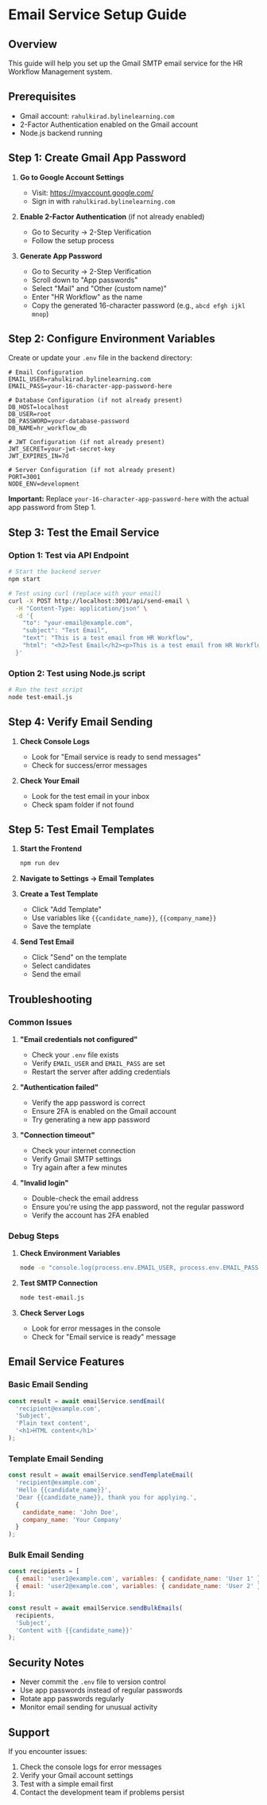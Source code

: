 # Email Service Setup Guide

## Overview
This guide will help you set up the Gmail SMTP email service for the HR Workflow Management system.

## Prerequisites
- Gmail account: `rahulkirad.bylinelearning.com`
- 2-Factor Authentication enabled on the Gmail account
- Node.js backend running

## Step 1: Create Gmail App Password

1. **Go to Google Account Settings**
   - Visit: https://myaccount.google.com/
   - Sign in with `rahulkirad.bylinelearning.com`

2. **Enable 2-Factor Authentication** (if not already enabled)
   - Go to Security → 2-Step Verification
   - Follow the setup process

3. **Generate App Password**
   - Go to Security → 2-Step Verification
   - Scroll down to "App passwords"
   - Select "Mail" and "Other (custom name)"
   - Enter "HR Workflow" as the name
   - Copy the generated 16-character password (e.g., `abcd efgh ijkl mnop`)

## Step 2: Configure Environment Variables

Create or update your `.env` file in the backend directory:

```env
# Email Configuration
EMAIL_USER=rahulkirad.bylinelearning.com
EMAIL_PASS=your-16-character-app-password-here

# Database Configuration (if not already present)
DB_HOST=localhost
DB_USER=root
DB_PASSWORD=your-database-password
DB_NAME=hr_workflow_db

# JWT Configuration (if not already present)
JWT_SECRET=your-jwt-secret-key
JWT_EXPIRES_IN=7d

# Server Configuration (if not already present)
PORT=3001
NODE_ENV=development
```

**Important:** Replace `your-16-character-app-password-here` with the actual app password from Step 1.

## Step 3: Test the Email Service

### Option 1: Test via API Endpoint
```bash
# Start the backend server
npm start

# Test using curl (replace with your email)
curl -X POST http://localhost:3001/api/send-email \
  -H "Content-Type: application/json" \
  -d '{
    "to": "your-email@example.com",
    "subject": "Test Email",
    "text": "This is a test email from HR Workflow",
    "html": "<h2>Test Email</h2><p>This is a test email from HR Workflow</p>"
  }'
```

### Option 2: Test using Node.js script
```bash
# Run the test script
node test-email.js
```

## Step 4: Verify Email Sending

1. **Check Console Logs**
   - Look for "Email service is ready to send messages"
   - Check for success/error messages

2. **Check Your Email**
   - Look for the test email in your inbox
   - Check spam folder if not found

## Step 5: Test Email Templates

1. **Start the Frontend**
   ```bash
   npm run dev
   ```

2. **Navigate to Settings → Email Templates**

3. **Create a Test Template**
   - Click "Add Template"
   - Use variables like `{{candidate_name}}`, `{{company_name}}`
   - Save the template

4. **Send Test Email**
   - Click "Send" on the template
   - Select candidates
   - Send the email

## Troubleshooting

### Common Issues

1. **"Email credentials not configured"**
   - Check your `.env` file exists
   - Verify `EMAIL_USER` and `EMAIL_PASS` are set
   - Restart the server after adding credentials

2. **"Authentication failed"**
   - Verify the app password is correct
   - Ensure 2FA is enabled on the Gmail account
   - Try generating a new app password

3. **"Connection timeout"**
   - Check your internet connection
   - Verify Gmail SMTP settings
   - Try again after a few minutes

4. **"Invalid login"**
   - Double-check the email address
   - Ensure you're using the app password, not the regular password
   - Verify the account has 2FA enabled

### Debug Steps

1. **Check Environment Variables**
   ```bash
   node -e "console.log(process.env.EMAIL_USER, process.env.EMAIL_PASS)"
   ```

2. **Test SMTP Connection**
   ```bash
   node test-email.js
   ```

3. **Check Server Logs**
   - Look for error messages in the console
   - Check for "Email service is ready" message

## Email Service Features

### Basic Email Sending
```javascript
const result = await emailService.sendEmail(
  'recipient@example.com',
  'Subject',
  'Plain text content',
  '<h1>HTML content</h1>'
);
```

### Template Email Sending
```javascript
const result = await emailService.sendTemplateEmail(
  'recipient@example.com',
  'Hello {{candidate_name}}',
  'Dear {{candidate_name}}, thank you for applying.',
  {
    candidate_name: 'John Doe',
    company_name: 'Your Company'
  }
);
```

### Bulk Email Sending
```javascript
const recipients = [
  { email: 'user1@example.com', variables: { candidate_name: 'User 1' } },
  { email: 'user2@example.com', variables: { candidate_name: 'User 2' } }
];

const result = await emailService.sendBulkEmails(
  recipients,
  'Subject',
  'Content with {{candidate_name}}'
);
```

## Security Notes

- Never commit the `.env` file to version control
- Use app passwords instead of regular passwords
- Rotate app passwords regularly
- Monitor email sending for unusual activity

## Support

If you encounter issues:
1. Check the console logs for error messages
2. Verify your Gmail account settings
3. Test with a simple email first
4. Contact the development team if problems persist

